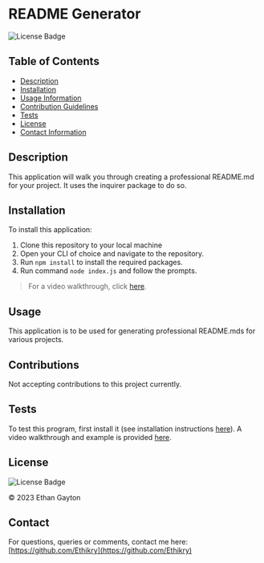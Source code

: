 # README Generator

  
  ![License Badge](https://img.shields.io/badge/license-MIT-blue.svg)
  

  ## Table of Contents 
  * [Description](#Description)
  * [Installation](#Installation)
  * [Usage Information](#Usage)
  * [Contribution Guidelines](#Contributions)
  * [Tests](#Tests)
  * [License](#License)
  * [Contact Information](#ContactInfo)
  ## Description
  This application will walk you through creating a professional README.md for your project. It uses the inquirer package to do so. 
  ## Installation
  To install this application:
  1. Clone this repository to your local machine
  2. Open your CLI of choice and navigate to the repository.
  3. Run `npm install` to install the required packages.
  4. Run command `node index.js` and follow the prompts.
    
  >For a video walkthrough, click [here](https://youtu.be/rXmMFDtXres).
  
  ## Usage
  This application is to be used for generating professional README.mds for various projects. 
  
  ## Contributions
  Not accepting contributions to this project currently.
  ## Tests 
  To test this program, first install it (see installation instructions [here](#Installation)).
  A video walkthrough and example is provided [here](https://youtu.be/rXmMFDtXres).
  
  ## License
  
  
  ![License Badge](https://img.shields.io/badge/license-MIT-blue.svg)
  
  
  © 2023 Ethan Gayton
  
  
  ## Contact
  For questions, queries or comments, contact me here: 
  [https://github.com/Ethikry](https://github.com/Ethikry)

